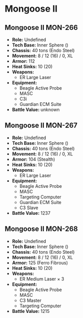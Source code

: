 # Mongoose II
## Mongoose II MON-266
- **Role:** Undefined
- **Tech Base:** Inner Sphere ()
- **Chassis:** 40 tons (Endo Steel)
- **Movement:** 8 / 12 (16) / 0, XL
- **Armor:** 112
- **Heat Sinks:** 10 (20)
- **Weapons:**
  - ER Large Laser
- **Equipment:**
  - Beagle Active Probe
  - MASC
  - C3i
  - Guardian ECM Suite
- **Battle Value:** unknown

## Mongoose II MON-267
- **Role:** Undefined
- **Tech Base:** Inner Sphere ()
- **Chassis:** 40 tons (Endo Steel)
- **Movement:** 8 / 12 (16) / 0, XL
- **Armor:** 104 (Stealth)
- **Heat Sinks:** 10 (20)
- **Weapons:**
  - ER Large Laser
- **Equipment:**
  - Beagle Active Probe
  - MASC
  - Targeting Computer
  - Guardian ECM Suite
  - C3 Slave
- **Battle Value:** 1237

## Mongoose II MON-268
- **Role:** Undefined
- **Tech Base:** Inner Sphere ()
- **Chassis:** 40 tons (Endo Steel)
- **Movement:** 8 / 12 (16) / 0, XL
- **Armor:** 125 (Ferro Fibrous)
- **Heat Sinks:** 10 (20)
- **Weapons:**
  - ER Medium Laser × 3
- **Equipment:**
  - Beagle Active Probe
  - MASC
  - C3 Master
  - Targeting Computer
- **Battle Value:** 1215

